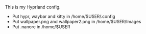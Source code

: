 This is my Hyprland config.

- Put hypr, waybar and kitty in /home/$USER/.config
- Put wallpaper.png and wallpaper2.png in /home/$USER/Images
- Put .nanorc in /home/$USER

